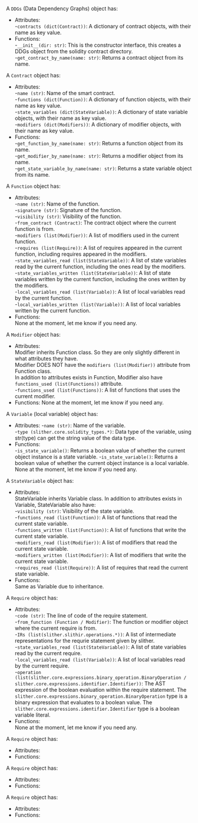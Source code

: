 A `DDGs` (Data Dependency Graphs) object has:  
* Attributes:  
-`contracts (dict(Contract))`: A dictionary of contract objects, with their name as key value.  
* Functions:  
-`__init__(dir: str)`: This is the constructor interface, this creates a DDGs object from the solidity contract directory.  
-`get_contract_by_name(name: str)`: Returns a contract object from its name.  
    
A `Contract` object has:  
* Attributes:  
-`name (str)`: Name of the smart contract.  
-`functions (dict(Function))`: A dictionary of function objects, with their name as key value.  
-`state_variables (dict(StateVariable))`: A dictionary of state variable objects, with their name as key value.  
-`modifiers (dict(Modifiers))`: A dictionary of modifier objects, with their name as key value.  
* Functions:  
-`get_function_by_name(name: str)`: Returns a function object from its name.  
-`get_modifier_by_name(name: str)`: Returns a modifier object from its name.  
-`get_state_variable_by_name(name: str)`: Returns a state variable object from its name.  
 
A `Function` object has:  
* Attributes:  
-`name (str)`: Name of the function.  
-`signature (str)`: Signature of the function.  
-`visibility (str)`: Visibility of the function.  
-`from_contract (Contract)`: The contract object where the current function is from.  
-`modifiers (list(Modifier))`: A list of modifiers used in the current function.  
-`requires (list(Require))`: A list of requires appeared in the current function, including requires appeared in the modifiers.  
-`state_variables_read (list(StateVariable))`: A list of state variables read by the current function, including the ones read by the modifiers.  
-`state_variables_written (list(StateVariable))`: A list of state variables written by the current function, including the ones written by the modifiers.   
-`local_variables_read (list(Variable))`: A list of local variables read by the current function.  
-`local_variables_written (list(Variable))`: A list of local variables written by the current function.  
* Functions:  
None at the moment, let me know if you need any.  

A `Modifier` object has:
* Attributes:  
Modifier inherits Function class. So they are only slightly different in what attributes they have.  
Modifier DOES NOT have the `modifiers (list(Modifier))` attribute from Function class.  
In addition to attributes exists in Function, Modifier also have `functions_used (list(Functions))` attribute.  
-`functions_used (list(Functions))`: A list of functions that uses the current modifier. 
* Functions: 
None at the moment, let me know if you need any.  

A `Variable` (local variable) object has:  
* Attributes: 
-`name (str)`: Name of the variable.  
-`type (slither.core.solidity_types.*)`: Data type of the variable, using str(type) can get the string value of the data type. 
* Functions:  
-`is_state_variable()`:  Returns a boolean value of whether the current object instance is a state variable. 
-`is_state_variable()`:  Returns a boolean value of whether the current object instance is a local variable. 
None at the moment, let me know if you need any.  

A `StateVariable` object has:  
* Attributes:  
StateVariable inherits Variable class. In addition to attributes exists in Variable, StateVariable also have:  
-`visibility (str)`: Visibility of the state variable.  
-`functions_read (list(Function))`: A list of functions that read the current state variable.  
-`functions_written (list(Function))`: A list of functions that write the current state variable.  
-`modifiers_read (list(Modifier))`: A list of modifiers that read the current state variable.  
-`modifiers_written (list(Modifier))`: A list of modifiers that write the current state variable.  
-`requires_read (list(Require))`: A list of requires that read the current state variable.  
* Functions:  
Same as Variable due to inheritance.  

A `Require` object has:
* Attributes:  
-`code (str)`: The line of code of the require statement.  
-`from_function (Function / Modifier)`: The function or modifier object where the current require is from.  
-`IRs (list(slither.slithir.operations.*))`: A list of intermediate representations for the requrie statement given by slither.    
-`state_variables_read (list(StateVariable))`: A list of state variables read by the current require.  
-`local_variables_read (list(Variable))`: A list of local variables read by the current require.  
-`operation (list(slither.core.expressions.binary_operation.BinaryOperation / slither.core.expressions.identifier.Identifier))`: The AST expression of the boolean evaluation within the require statement. 
The `slither.core.expressions.binary_operation.BinaryOperation` type is a binary expression that evaluates to a boolean value. The `slither.core.expressions.identifier.Identifier` type is a boolean variable literal.
* Functions:  
None at the moment, let me know if you need any.  

A `Require` object has:  
* Attributes:  
* Functions:  

A `Require` object has:  
* Attributes:  
* Functions:  

A `Require` object has:  
* Attributes:  
* Functions:  
